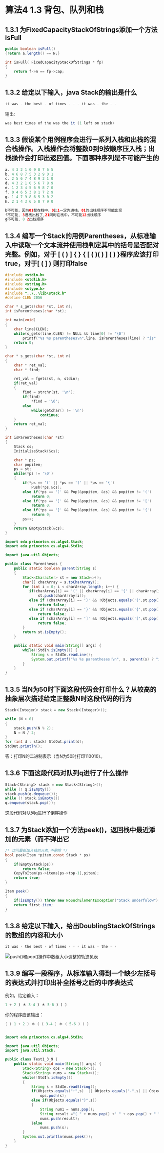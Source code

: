 # 算法4 1.3 背包、队列和栈

## 1.3.1 为FixedCapacityStackOfStrings添加一个方法isFull

```java
public boolean isFull()
{return a.length() == N;}
```

```c
int isFull( FixedCapacityStackOfStrings * fp)
{
    return f->n == fp->cap;
}
```

## 1.3.2 给定以下输入，java Stack的输出是什么

```java
it was - the best - of times - - - it was - the - -
```

输出:

```java
was best times of the was the it (1 left on stack)
```

## 1.3.3 假设某个用例程序会进行一系列入栈和出栈的混合栈操作。入栈操作会将整数0到9按顺序压入栈；出栈操作会打印出返回值。下面哪种序列是不可能产生的

```java
a. 4 3 2 1 0 9 8 7 6 5
b. 4 6 8 7 5 3 2 9 0 1
c. 2 5 6 7 4 8 9 3 1 0
d. 4 3 2 1 0 5 6 7 8 9
e. 1 2 3 4 5 6 9 8 7 0
f. 0 4 6 5 3 8 1 7 2 9
g. 1 4 7 9 8 6 5 3 0 2
h. 2 1 4 3 6 5 8 7 9 0

b不可能，因为01都在栈中，0比1一定先进栈，01的出栈顺序不可能出现
f不可能, 3进栈出栈了,21同时在栈中，不可能12出栈顺序
g不可能, 0 2出栈顺序
```

## 1.3.4 编写一个Stack的用例Parentheses，从标准输入中读取一个文本流并使用栈判定其中的括号是否配对完整。例如，对于 [ ( ) ] { } { [ ( )( ) ] ( ) }程序应该打印true，对于[ ( ] ) 则打印false

```c
#include <stdio.h>
#include <stdlib.h>
#include <string.h>
#include <ctype.h>
#include "..\..\lib\stack.h"
#define CLEN 2056

char * s_gets(char *st, int n);
int isParentheses(char *st);

int main(void)
{
    char line[CLEN];
    while(s_gets(line,CLEN) != NULL && line[0] != '\0')
        printf("%s %s parentheses\n",line, isParentheses(line) ? "is" : "not");
    return 0;
}

char * s_gets(char *st, int n)
{
    char * ret_val;
    char * find;

    ret_val = fgets(st, n, stdin);
    if(ret_val)
    {
        find = strchr(st, '\n');
        if(find)
            *find = '\0';
        else
            while(getchar() != '\n')
                continue;
    }
    return ret_val;
}

int isParentheses(char *st)
{
    Stack cs;
    InitializeStack(&cs);

    char * ps;
    char popitem;
    ps = st;
    while(*ps != '\0')
    {
        if(*ps == '(' || *ps == '[' || *ps == '{')
            Push(*ps,&cs);
        else if(*ps == ')' && Pop(&popitem, &cs) && popitem != '(')
            return 0;
        else if(*ps == ']' && Pop(&popitem, &cs) && popitem != '[')
            return 0;
        else if(*ps == '}' && Pop(&popitem, &cs) && popitem != '{')
            return 0;
        ps++;
    }
    return EmptyStack(&cs);
}
```

```java
import edu.princeton.cs.algs4.Stack;
import edu.princeton.cs.algs4.StdIn;

import java.util.Objects;

public class Parentheses {
    public static boolean parent(String s)
    {
        Stack<Character> st = new Stack<>();
        char[] charArray = s.toCharArray();
        for (int i = 0; i < charArray.length; i++) {
           if(charArray[i] == '(' || charArray[i] == '{' || charArray[i] == '[' )
               st.push(charArray[i]);
           else if (charArray[i] == ')' && !Objects.equals('(',st.pop()))
               return false;
           else if (charArray[i] == '}' && !Objects.equals('{',st.pop()))
               return false;
           else if (charArray[i] == ']' && !Objects.equals('[',st.pop()))
               return false;
        }
        return st.isEmpty();
    }

    public static void main(String[] args) {
        while(!StdIn.isEmpty()) {
            String s = StdIn.readLine();
            System.out.printf("%s %s parentheses!\n", s, parent(s) ? "is" : "not");
        }
    }
}
```

## 1.3.5 当N为50时下面这段代码会打印什么？从较高的抽象层次描述给定正整数N时这段代码的行为

```java
Stack＜Integer＞ stack = new Stack＜Integer＞();

while (N > 0)
{
    stack.push(N % 2);
    N = N / 2;
}
for (int d : stack) StdOut.print(d);
StdOut.println();
```

答：打印N的二进制表示（当N为50时打印110010）。

## 1.3.6 下面这段代码对队列q进行了什么操作

```java
Stack＜String＞ stack = new Stack＜String＞();
while (! q.isEmpty())
stack.push(q.dequeue());
while (! stack.isEmpty())
q.enqueue(stack.pop());
```

这段代码对队列q进行了倒序操作

## 1.3.7 为Stack添加一个方法peek()，返回栈中最近添加的元素（而不弹出它

```c
/* 访问最新加入栈的元素,不删除 */
bool peek(Item *pitem,const Stack * ps)
{
    if(EmptyStack(ps))
        return false;
    CopyToItem(ps->items[ps->top-1],pitem);
    return true;
}
```

```java
Item peek()
{
    if(isEmpty()) throw new NoSuchElementException("Stack underfolow");
    return first.item;
}
```

## 1.3.8 给定以下输入，给出DoublingStackOfStrings的数组的内容和大小

```java
it was - the best - of times - - - it was - the - -
```

![push()和pop()操作中数组大小调整的轨迹见表](test1_3_8.png "push()和pop()操作中数组大小调整的轨迹见表")

## 1.3.9 编写一段程序，从标准输入得到一个缺少左括号的表达式并打印出补全括号之后的中序表达式

例如，给定输入：

```java
1 + 2 ) ＊ 3-4 ) ＊ 5-6 ) ) )
```

你的程序应该输出：

```java
( ( 1 + 2 ) ＊ ( ( 3-4 ) ＊ ( 5-6 ) ) )
```

```c
```

```java
import edu.princeton.cs.algs4.StdIn;

import java.util.Objects;
import java.util.Stack;

public class Test1_3_9 {
    public static void main(String[] args) {
        Stack<String> ops = new Stack<>();
        Stack<String> nums = new Stack<>();
        while(!StdIn.isEmpty())
        {
            String s = StdIn.readString();
            if(Objects.equals("+",s)  || Objects.equals("-",s) || Objects.equals("*",s) || Objects.equals("/",s))
                ops.push(s);
            else if(Objects.equals(")",s))
            {
                String num1 = nums.pop();
                String result ="( " + nums.pop() +" " + ops.pop() + " " + num1 + " )";
                nums.push(result);
            }else
                nums.push(s);
        }
        System.out.println(nums.peek());
    }
}
```

